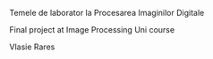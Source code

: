 Temele de laborator la Procesarea Imaginilor Digitale 



Final project at Image Processing Uni course



Vlasie Rares
